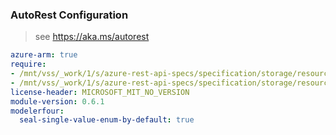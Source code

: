 ### AutoRest Configuration

> see https://aka.ms/autorest

``` yaml
azure-arm: true
require:
- /mnt/vss/_work/1/s/azure-rest-api-specs/specification/storage/resource-manager/readme.md
- /mnt/vss/_work/1/s/azure-rest-api-specs/specification/storage/resource-manager/readme.go.md
license-header: MICROSOFT_MIT_NO_VERSION
module-version: 0.6.1
modelerfour:
  seal-single-value-enum-by-default: true
```